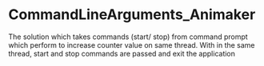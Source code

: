 # CommandLineArguments_Animaker

The solution which takes commands (start/ stop) from command prompt which perform to increase counter value on same thread.
With in the same thread, start and stop commands are passed and exit the application
